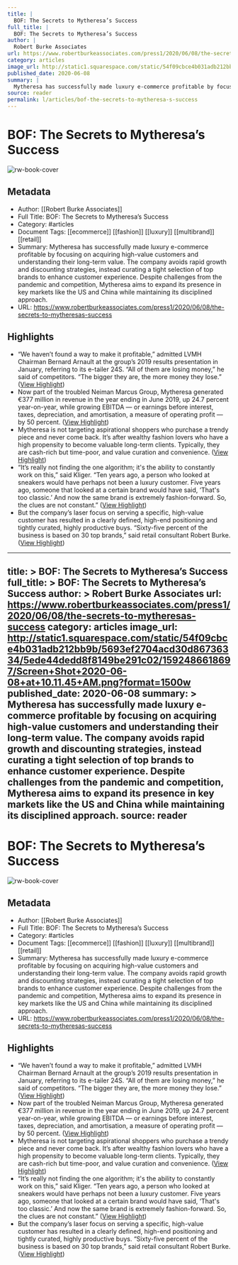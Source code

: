 ```yaml
---
title: |
  BOF: The Secrets to Mytheresa’s Success
full_title: |
  BOF: The Secrets to Mytheresa’s Success
author: |
  Robert Burke Associates
url: https://www.robertburkeassociates.com/press1/2020/06/08/the-secrets-to-mytheresas-success
category: articles
image_url: http://static1.squarespace.com/static/54f09cbce4b031adb212bb9b/5693ef2704acd30d86736334/5ede44dedd8f8149be291c02/1592486618697/Screen+Shot+2020-06-08+at+10.11.45+AM.png?format=1500w
published_date: 2020-06-08
summary: |
  Mytheresa has successfully made luxury e-commerce profitable by focusing on acquiring high-value customers and understanding their long-term value. The company avoids rapid growth and discounting strategies, instead curating a tight selection of top brands to enhance customer experience. Despite challenges from the pandemic and competition, Mytheresa aims to expand its presence in key markets like the US and China while maintaining its disciplined approach.
source: reader
permalink: l/articles/bof-the-secrets-to-mytheresa-s-success
---
```

# BOF: The Secrets to Mytheresa’s Success

![rw-book-cover](http://static1.squarespace.com/static/54f09cbce4b031adb212bb9b/5693ef2704acd30d86736334/5ede44dedd8f8149be291c02/1592486618697/Screen+Shot+2020-06-08+at+10.11.45+AM.png?format=1500w)

## Metadata
- Author: [[Robert Burke Associates]]
- Full Title: BOF: The Secrets to Mytheresa’s Success
- Category: #articles
- Document Tags: [[ecommerce]] [[fashion]] [[luxury]] [[multibrand]] [[retail]] 
- Summary: Mytheresa has successfully made luxury e-commerce profitable by focusing on acquiring high-value customers and understanding their long-term value. The company avoids rapid growth and discounting strategies, instead curating a tight selection of top brands to enhance customer experience. Despite challenges from the pandemic and competition, Mytheresa aims to expand its presence in key markets like the US and China while maintaining its disciplined approach.
- URL: https://www.robertburkeassociates.com/press1/2020/06/08/the-secrets-to-mytheresas-success

## Highlights
- “We haven’t found a way to make it profitable,” admitted LVMH Chairman Bernard Arnault at the group’s 2019 results presentation in January, referring to its e-tailer 24S. “All of them are losing money,” he said of competitors. “The bigger they are, the more money they lose.” ([View Highlight](https://read.readwise.io/read/01jgk73tbgk2xa0s369tf8y10c))
- Now part of the troubled Neiman Marcus Group, Mytheresa generated €377 million in revenue in the year ending in June 2019, up 24.7 percent year-on-year, while growing EBITDA — or earnings before interest, taxes, depreciation, and amortisation, a measure of operating profit — by 50 percent. ([View Highlight](https://read.readwise.io/read/01jgk748zr2c7yy6g7s5ravrxc))
- Mytheresa is not targeting aspirational shoppers who purchase a trendy piece and never come back. It’s after wealthy fashion lovers who have a high propensity to become valuable long-term clients. Typically, they are cash-rich but time-poor, and value curation and convenience. ([View Highlight](https://read.readwise.io/read/01jgk76gvxx8yrwckfw3swk0x6))
- “It’s really not finding the one algorithm; it's the ability to constantly work on this,” said Kliger. “Ten years ago, a person who looked at sneakers would have perhaps not been a luxury customer. Five years ago, someone that looked at a certain brand would have said, ‘That's too classic.’ And now the same brand is extremely fashion-forward. So, the clues are not constant.” ([View Highlight](https://read.readwise.io/read/01jgk781000vacf5t9zwpkrbde))
- But the company’s laser focus on serving a specific, high-value customer has resulted in a clearly defined, high-end positioning and tightly curated, highly productive buys. “Sixty-five percent of the business is based on 30 top brands,” said retail consultant Robert Burke. ([View Highlight](https://read.readwise.io/read/01jgk796qegk9rm7phbcjzm50d))


---
title: >
  BOF: The Secrets to Mytheresa’s Success
full_title: >
  BOF: The Secrets to Mytheresa’s Success
author: >
  Robert Burke Associates
url: https://www.robertburkeassociates.com/press1/2020/06/08/the-secrets-to-mytheresas-success
category: articles
image_url: http://static1.squarespace.com/static/54f09cbce4b031adb212bb9b/5693ef2704acd30d86736334/5ede44dedd8f8149be291c02/1592486618697/Screen+Shot+2020-06-08+at+10.11.45+AM.png?format=1500w
published_date: 2020-06-08
summary: >
  Mytheresa has successfully made luxury e-commerce profitable by focusing on acquiring high-value customers and understanding their long-term value. The company avoids rapid growth and discounting strategies, instead curating a tight selection of top brands to enhance customer experience. Despite challenges from the pandemic and competition, Mytheresa aims to expand its presence in key markets like the US and China while maintaining its disciplined approach.
source: reader
---
# BOF: The Secrets to Mytheresa’s Success

![rw-book-cover](http://static1.squarespace.com/static/54f09cbce4b031adb212bb9b/5693ef2704acd30d86736334/5ede44dedd8f8149be291c02/1592486618697/Screen+Shot+2020-06-08+at+10.11.45+AM.png?format=1500w)

## Metadata
- Author: [[Robert Burke Associates]]
- Full Title: BOF: The Secrets to Mytheresa’s Success
- Category: #articles
- Document Tags: [[ecommerce]] [[fashion]] [[luxury]] [[multibrand]] [[retail]] 
- Summary: Mytheresa has successfully made luxury e-commerce profitable by focusing on acquiring high-value customers and understanding their long-term value. The company avoids rapid growth and discounting strategies, instead curating a tight selection of top brands to enhance customer experience. Despite challenges from the pandemic and competition, Mytheresa aims to expand its presence in key markets like the US and China while maintaining its disciplined approach.
- URL: https://www.robertburkeassociates.com/press1/2020/06/08/the-secrets-to-mytheresas-success

## Highlights
- “We haven’t found a way to make it profitable,” admitted LVMH Chairman Bernard Arnault at the group’s 2019 results presentation in January, referring to its e-tailer 24S. “All of them are losing money,” he said of competitors. “The bigger they are, the more money they lose.” ([View Highlight](https://read.readwise.io/read/01jgk73tbgk2xa0s369tf8y10c))
- Now part of the troubled Neiman Marcus Group, Mytheresa generated €377 million in revenue in the year ending in June 2019, up 24.7 percent year-on-year, while growing EBITDA — or earnings before interest, taxes, depreciation, and amortisation, a measure of operating profit — by 50 percent. ([View Highlight](https://read.readwise.io/read/01jgk748zr2c7yy6g7s5ravrxc))
- Mytheresa is not targeting aspirational shoppers who purchase a trendy piece and never come back. It’s after wealthy fashion lovers who have a high propensity to become valuable long-term clients. Typically, they are cash-rich but time-poor, and value curation and convenience. ([View Highlight](https://read.readwise.io/read/01jgk76gvxx8yrwckfw3swk0x6))
- “It’s really not finding the one algorithm; it's the ability to constantly work on this,” said Kliger. “Ten years ago, a person who looked at sneakers would have perhaps not been a luxury customer. Five years ago, someone that looked at a certain brand would have said, ‘That's too classic.’ And now the same brand is extremely fashion-forward. So, the clues are not constant.” ([View Highlight](https://read.readwise.io/read/01jgk781000vacf5t9zwpkrbde))
- But the company’s laser focus on serving a specific, high-value customer has resulted in a clearly defined, high-end positioning and tightly curated, highly productive buys. “Sixty-five percent of the business is based on 30 top brands,” said retail consultant Robert Burke. ([View Highlight](https://read.readwise.io/read/01jgk796qegk9rm7phbcjzm50d))


